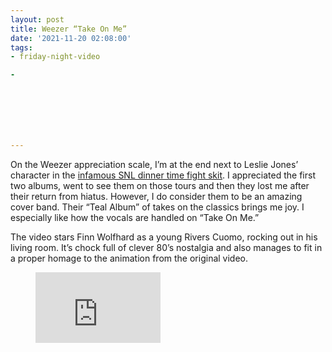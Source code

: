 ```yaml
---
layout: post
title: Weezer “Take On Me”
date: '2021-11-20 02:08:00'
tags:
- friday-night-video

- 







---
```


On the Weezer appreciation scale, I’m at the end next to Leslie Jones’ character in the [infamous SNL dinner time fight skit](https://youtu.be/ab5WvwfLuLM). I appreciated the first two albums, went to see them on those tours and then they lost me after their return from hiatus. However, I do consider them to be an amazing cover band. Their “Teal Album” of takes on the classics brings me joy. I especially like how the vocals are handled on “Take On Me.”

The video stars Finn Wolfhard as a young Rivers Cuomo, rocking out in his living room. It’s chock full of clever 80’s nostalgia and also manages to fit in a proper homage to the animation from the original video.

<figure class="kg-card kg-embed-card"><iframe width="200" height="113" src="https://www.youtube.com/embed/f7RwDnZI7Tw?feature=oembed" frameborder="0" allow="accelerometer; autoplay; clipboard-write; encrypted-media; gyroscope; picture-in-picture" allowfullscreen></iframe></figure>
